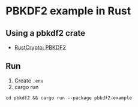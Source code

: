 # PBKDF2 example in Rust

## Using a pbkdf2 crate

- [RustCrypto: PBKDF2](https://crates.io/crates/pbkdf2)

## Run

1. Create `.env`
2. cargo run

```shell
cd pbkdf2 && cargo run --package pbkdf2-example
```
